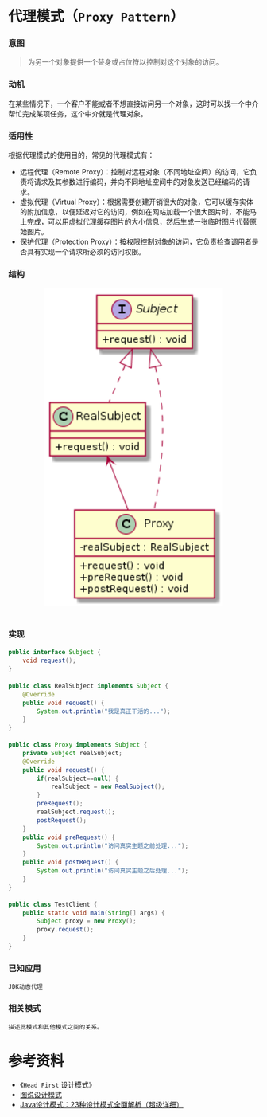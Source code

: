 代理模式（`Proxy Pattern`）
====================
### **意图**
> 为另一个对象提供一个替身或占位符以控制对这个对象的访问。

### **动机**
 在某些情况下，一个客户不能或者不想直接访问另一个对象，这时可以找一个中介帮忙完成某项任务，这个中介就是代理对象。
 
### **适用性**
根据代理模式的使用目的，常见的代理模式有：
- 远程代理（Remote Proxy）：控制对远程对象（不同地址空间）的访问，它负责将请求及其参数进行编码，并向不同地址空间中的对象发送已经编码的请求。
- 虚拟代理（Virtual Proxy）：根据需要创建开销很大的对象，它可以缓存实体的附加信息，以便延迟对它的访问，例如在网站加载一个很大图片时，不能马上完成，可以用虚拟代理缓存图片的大小信息，然后生成一张临时图片代替原始图片。
- 保护代理（Protection Proxy）：按权限控制对象的访问，它负责检查调用者是否具有实现一个请求所必须的访问权限。

### **结构**
<div align="center"> <img src="images/17.proxy.png" width="360px"> </div><br>

### **实现**

```java
public interface Subject {
	void request();
}

public class RealSubject implements Subject {
	@Override
	public void request() {
		System.out.println("我是真正干活的...");
	}
}

public class Proxy implements Subject {
	private Subject realSubject;
	@Override
	public void request() {
		if(realSubject==null) {
			realSubject = new RealSubject();
		}
		preRequest();
		realSubject.request();
		postRequest();
	}
	public void preRequest() {
		System.out.println("访问真实主题之前处理...");
	}
	public void postRequest() {
		System.out.println("访问真实主题之后处理...");
	}
}

public class TestClient {
	public static void main(String[] args) {
		Subject proxy = new Proxy();
		proxy.request();
	}
}

```

### **已知应用**

    JDK动态代理
### **相关模式**
    描述此模式和其他模式之间的关系。


# 参考资料
- 《`Head First` 设计模式》
- [图说设计模式](https://design-patterns.readthedocs.io/zh_CN/latest/index.html)
- [Java设计模式：23种设计模式全面解析（超级详细）](http://c.biancheng.net/design_pattern/)
